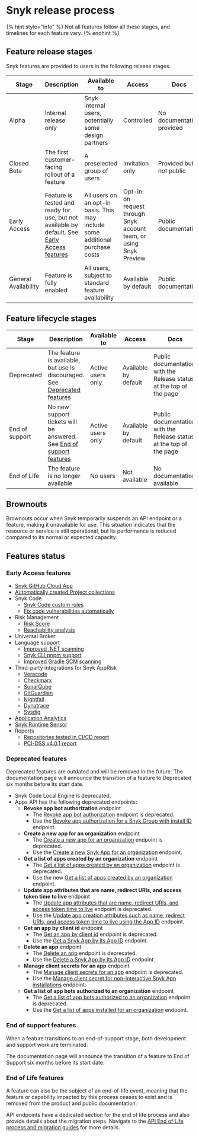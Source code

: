 # Snyk release process

{% hint style="info" %}
Not all features follow all these stages, and timelines for each feature vary.
{% endhint %}

## Feature release stages

Snyk features are provided to users in the following release stages.

<table><thead><tr><th>Stage</th><th width="195.8680419921875">Description</th><th>Available to</th><th>Access</th><th>Docs</th></tr></thead><tbody><tr><td>Alpha</td><td>Internal release only</td><td>Snyk internal users, potentially some design partners</td><td>Controlled </td><td>No documentation provided</td></tr><tr><td>Closed Beta</td><td>The first customer-facing rollout of a feature</td><td>A preselected group of users</td><td>Invitation only</td><td>Provided but not public</td></tr><tr><td>Early Access</td><td>Feature is tested and ready for use, but not available by default. See <a href="snyk-release-process.md#early-access-features">Early Access features</a></td><td>All users on an opt-in basis. This may include some additional purchase costs</td><td>Opt-in: on request through Snyk account team, or using Snyk Preview</td><td>Public documentation</td></tr><tr><td>General Availability</td><td>Feature is fully enabled</td><td>All users, subject to standard feature availability</td><td>Available by default</td><td>Public documentation</td></tr></tbody></table>

## Feature lifecycle stages

<table><thead><tr><th>Stage</th><th>Description</th><th width="131.5997314453125">Available to</th><th>Access</th><th>Docs</th></tr></thead><tbody><tr><td>Deprecated</td><td>The feature is available, but use is discouraged. See <a href="snyk-release-process.md#deprecated-features">Deprecated features</a></td><td>Active users only</td><td>Available by default</td><td>Public documentation, with the Release status at the top of the page</td></tr><tr><td>End of support</td><td>No new support tickets will be answered. See <a href="snyk-release-process.md#end-of-support-features">End of support features</a></td><td>Active users only</td><td>Available by default</td><td>Public documentation, with the Release status at the top of the page</td></tr><tr><td>End of Life</td><td>The feature is no longer available</td><td>No users</td><td>Not available</td><td>No documentation available</td></tr></tbody></table>

## Brownouts

Brownouts occur when Snyk temporarily suspends an API endpoint or a feature, making it unavailable for use. This situation indicates that the resource or service is still operational, but its performance is reduced compared to its normal or expected capacity.

## Features status

### Early Access features

* [Snyk GitHub Cloud App](../developer-tools/scms/organization-level-integrations/github-cloud-app.md)
* [Automatically created Project collections](../snyk-admin/introduction-to-snyk-projects/automatically-created-project-collections.md)
* Snyk Code
  * [Snyk Code custom rules](broken-reference)
  * [Fix code vulnerabilities automatically](../scan-with-snyk/snyk-code/manage-code-vulnerabilities/fix-code-vulnerabilities-automatically.md)
* Risk Management
  * [Risk Score](../manage-risk/prioritize-issues-for-fixing/risk-score.md)
  * [Reachability analysis](../manage-risk/prioritize-issues-for-fixing/reachability-analysis.md)
* Universal Broker
* Language support
  * [Improved .NET scanning](../supported-languages-package-managers-and-frameworks/.net/improved-.net-scanning.md)
  * [Snyk CLI pnpm support](../supported-languages-package-managers-and-frameworks/javascript/javascript-for-open-source.md#pnpm)
  * [Improved Gradle SCM scanning](../supported-languages-package-managers-and-frameworks/java-and-kotlin/git-repositories-with-maven-and-gradle.md#improved-gradle-scm-scanning)
* Third-party integrations for Snyk AppRisk&#x20;
  * [Veracode](../manage-risk/snyk-apprisk/integrations-for-snyk-apprisk/connect-a-third-party-integration.md#veracode-setup-guide)
  * [Checkmarx](../manage-risk/snyk-apprisk/integrations-for-snyk-apprisk/connect-a-third-party-integration.md#checkmarx-setup-guide)
  * [SonarQube](../manage-risk/snyk-apprisk/integrations-for-snyk-apprisk/connect-a-third-party-integration.md#sonarqube-setup-guide)
  * [GitGuardian](../manage-risk/snyk-apprisk/integrations-for-snyk-apprisk/connect-a-third-party-integration.md#gitguardian-setup-guide)
  * [Nightfall](../manage-risk/snyk-apprisk/integrations-for-snyk-apprisk/connect-a-third-party-integration.md#nightfall-setup-guide)
  * [Dynatrace](../manage-risk/snyk-apprisk/integrations-for-snyk-apprisk/connect-a-third-party-integration.md#dynatrace-setup-guide)
  * [Sysdig](../manage-risk/snyk-apprisk/integrations-for-snyk-apprisk/connect-a-third-party-integration.md#sysdig-setup-guide)
* [Application Analytics](../manage-risk/analytics/application-analytics.md)
* [Snyk Runtime Sensor](../manage-risk/snyk-apprisk/integrations-for-snyk-apprisk/snyk-runtime-sensor.md)
* Reports
  * [Repositories tested in CI/CD report](../manage-issues/reporting/available-snyk-reports.md)
  * [PCI-DSS v4.0.1 report](../manage-issues/reporting/available-snyk-reports.md#pci-dss-v4.0.1-report)

### Deprecated features

Deprecated features are outdated and will be removed in the future. The documentation page will announce the transition of a feature to Deprecated six months before its start date.

* Snyk Code Local Engine is deprecated.
* Apps API has the following deprecated endpoints:
  * **Revoke app bot authorization** endpoint
    * The [Revoke app bot authorization](../snyk-api/api-endpoints-index-and-tips/#deprecated-revoke-app-bot-authorization) endpoint is deprecated.&#x20;
    * Use the [Revoke app authorization for a Snyk Group with install ID](../snyk-api/api-endpoints-index-and-tips/#revoke-app-authorization-for-a-snyk-group-with-install-id) endpoint.
  * **Create a new app for an organization** endpoint
    * The [Create a new app for an organization](../snyk-api/api-endpoints-index-and-tips/#deprecated-create-a-new-app-for-an-organization) endpoint is deprecated.&#x20;
    * Use the [Create a new Snyk App for an organization](../snyk-api/api-endpoints-index-and-tips/#create-a-new-snyk-app-for-an-organization) endpoint.
  * **Get a list of apps created by an organization** endpoint
    * The [Get a list of apps created by an organization](../snyk-api/api-endpoints-index-and-tips/#deprecated-get-a-list-of-apps-created-by-an-organization) endpoint is deprecated.&#x20;
    * Use the new [Get a list of apps created by an organization](../snyk-api/api-endpoints-index-and-tips/#get-a-list-of-apps-created-by-an-organization) endpoint.
  * **Update app attributes that are name, redirect URIs, and access token time to live** endpoint
    * The [Update app attributes that are name, redirect URIs, and access token time to live](../snyk-api/api-endpoints-index-and-tips/#deprecated-update-app-attributes-that-are-name-redirect-uris-and-access-token-time-to-live) endpoint is deprecated.&#x20;
    * Use the [Update app creation attributes such as name, redirect URIs, and access token time to live using the App ID](../snyk-api/api-endpoints-index-and-tips/#update-app-creation-attributes-such-as-name-redirect-uris-and-access-token-time-to-live-using-the-ap) endpoint.
  * **Get an app by client id** endpoint
    * The [Get an app by client id](../snyk-api/api-endpoints-index-and-tips/#deprecated-get-an-app-by-client-id) endpoint is deprecated.&#x20;
    * Use the [Get a Snyk App by its App ID](../snyk-api/api-endpoints-index-and-tips/#get-a-snyk-app-by-its-app-id) endpoint.
  * **Delete an app** endpoint
    * The [Delete an app](../snyk-api/api-endpoints-index-and-tips/#deprecated-delete-an-app) endpoint is deprecated.&#x20;
    * Use the [Delete a Snyk App by its App ID](../snyk-api/api-endpoints-index-and-tips/#delete-an-app-by-its-app-id) endpoint.
  * **Manage client secrets for an app** endpoint
    * The [Manage client secrets for an app](../snyk-api/api-endpoints-index-and-tips/#deprecated-manage-client-secrets-for-an-app) endpoint is deprecated.&#x20;
    * Use the [Manage client secret for non-interactive Snyk App installations](../snyk-api/api-endpoints-index-and-tips/#manage-client-secret-for-non-interactive-snyk-app-installations) endpoint.
  * **Get a list of app bots authorized to an organization** endpoint
    * The [Get a list of app bots authorized to an organization](../snyk-api/api-endpoints-index-and-tips/#deprecated-get-a-list-of-app-bots-authorized-to-an-organization) endpoint is deprecated.&#x20;
    * Use the [Get a list of apps installed for an organization](../snyk-api/api-endpoints-index-and-tips/#get-a-list-of-apps-installed-for-an-organization) endpoint.

### End of support features

When a feature transitions to an end-of-support stage, both development and support work are terminated.&#x20;

The documentation page will announce the transition of a feature to End of Support six months before its start date.

### End of Life features

A feature can also be the subject of an end-of-life event, meaning that the feature or capability impacted by this process ceases to exist and is removed from the product and public documentation.

API endpoints have a dedicated section for the end of life process and also provide details about the migration steps. Navigate to the [API End of Life process and migration guides](../api-end-of-life-eol-process-and-migration-guides/) for more details.
